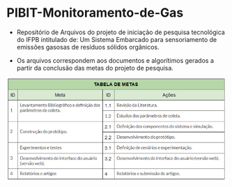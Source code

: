 # PIBIT-Monitoramento-de-Gas
- Repositório de Arquivos do projeto de iniciação de pesquisa tecnológica do IFPB intitulado de: Um Sistema Embarcado para sensoriamento de emissões gasosas de resíduos sólidos orgânicos.

- Os arquivos correspondem aos documentos e algorítimos gerados a partir da conclusão das metas do projeto de pesquisa.

![Sctabela-de-metas](tabela-metas.png)
